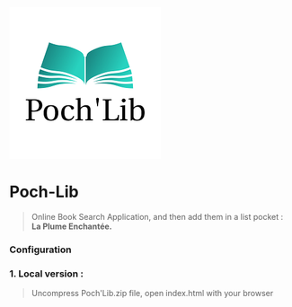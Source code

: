 ![Poch'Lib image](https://github.com/salesfordev/Poch-Lib/blob/beta/images/logo1.png)

# Poch-Lib
> Online Book Search Application, and then add them in a list pocket : **La Plume Enchantée.**
> 
### Configuration

### 1. Local version :
> Uncompress Poch'Lib.zip file, open index.html with your browser
